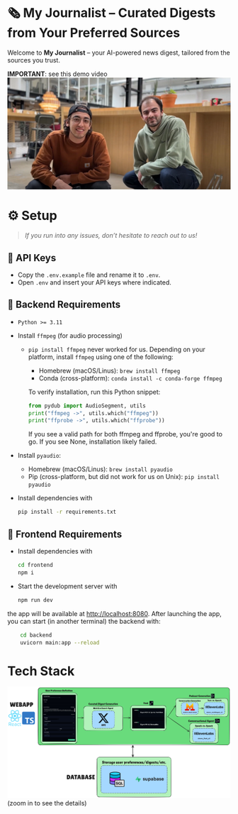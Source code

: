 # 🗞️ My Journalist – Curated Digests from Your Preferred Sources

Welcome to **My Journalist** – your AI-powered news digest, tailored from the sources you trust.

**IMPORTANT**: see this demo video [![SORRY GUYS BUT THE AUDIO DIDN'T RENDER](assets/Screenshot%202025-05-25%20144242.png)](https://youtu.be/fWzd_hJSgCc?si=QZzBwv_nikf1GPwr)

# ⚙️ Setup

> *If you run into any issues, don’t hesitate to reach out to us!*

## 🔐 API Keys
- Copy the `.env.example` file and rename it to `.env`.
- Open `.env` and insert your API keys where indicated.

## 🧠 Backend Requirements

- `Python >= 3.11`
- Install `ffmpeg` (for audio processing)
    - `pip install ffmpeg` never worked for us. Depending on your platform, install `ffmpeg` using one of the following:
        - Homebrew (macOS/Linus): `brew install ffmpeg`
        - Conda (cross-platform): `conda install -c conda-forge ffmpeg`

        To verify installation, run this Python snippet:
        ```python
        from pydub import AudioSegment, utils
        print("ffmpeg ->", utils.which("ffmpeg"))
        print("ffprobe ->", utils.which("ffprobe"))
        ```
        If you see a valid path for both ffmpeg and ffprobe, you're good to go. If you see None, installation likely failed.
- Install `pyaudio`: 
    - Homebrew (macOS/Linus): `brew install pyaudio`
    - Pip (cross-platform, but did not work for us on Unix): `pip install pyaudio`

- Install dependencies with 
    ```bash
    pip install -r requirements.txt
    ``` 

## 🎨 Frontend Requirements
- Install dependencies with 
    ```bash
    cd frontend
    npm i
    ```

- Start the development server with
    ```bash
    npm run dev
    ```
the app will be available at [http://localhost:8080](http://localhost:8080). After launching the app, you can start (in another terminal) the backend with:
```bash
    cd backend
    uvicorn main:app --reload
```

# Tech Stack

![Diagram](/assets/tech-stack-diagram.png)
(zoom in to see the details)